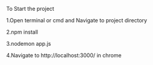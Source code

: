 To Start the project

1.Open terminal or cmd and Navigate to project directory

2.npm install

3.nodemon app.js

4.Navigate to http://localhost:3000/ in chrome
